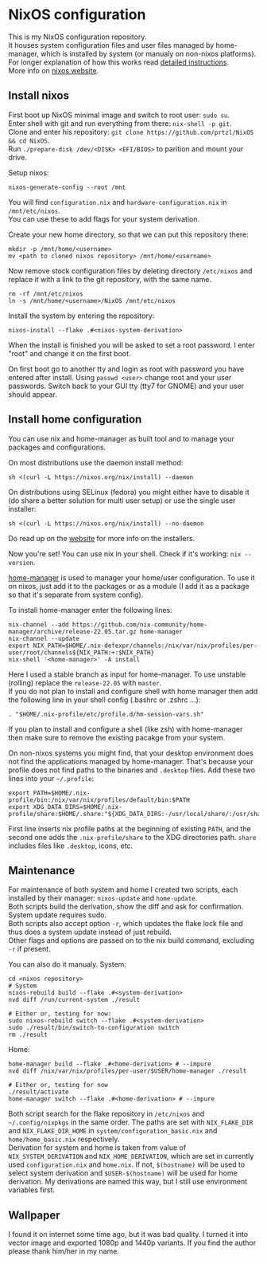 # NixOS configuration

This is my NixOS configuration repository.  
It houses system configuration files and user files managed by home-manager, which is installed by system (or manualy on non-nixos platforms).  
For longer explanation of how this works read [detailed instructions](./README_DETAILED.md).  
More info on [nixos website](https://nixos.org).

## Install nixos

First boot up NixOS minimal image and switch to root user: `sudo su`.  
Enter shell with git and run everything from there: `nix-shell -p git`.  
Clone and enter his repository: `git clone https://github.com/prtzl/NixOS && cd NixOS`.  
Run `./prepare-disk /dev/<DISK> <EFI/BIOS>` to parition and mount your drive.  

Setup nixos:

```shell
nixos-generate-config --root /mnt
```

You will find `configuration.nix` and `hardware-configuration.nix` in `/mnt/etc/nixos`.  
You can use these to add flags for your system derivation.  

Create your new home directory, so that we can put this repository there:

```shell
mkdir -p /mnt/home/<username>
mv <path to cloned nixos repository> /mnt/home/<username>
```

Now remove stock configuration files by deleting directory `/etc/nixos` and replace it with a link to the git repository, with the same name.

```shell
rm -rf /mnt/etc/nixos
ln -s /mnt/home/<username>/NixOS /mnt/etc/nixos
```

Install the system by entering the repository:

```shell
nixos-install --flake .#<nixos-system-derivation>
```  

When the install is finished you will be asked to set a root password. I enter "root" and change it on the first boot.  

On first boot go to another tty and login as root with password you have entered after install. Using `passwd <user>` change root and your user passwords. Switch back to your GUI tty (tty7 for GNOME) and your user should appear.  

## Install home configuration

You can use nix and home-manager as built tool and to manage your packages and configurations.  

On most distributions use the daemon install method:

```shell
sh <(curl -L https://nixos.org/nix/install) --daemon
```

On distributions using SELinux (fedora) you might either have to disable it (do share a better solution for multi user setup) or use the single user installer:

```shell
sh <(curl -L https://nixos.org/nix/install) --no-daemon
```

Do read up on the [website](https://nixos.org/download.html) for more info on the installers.

Now you're set! You can use nix in your shell. Check if it's working: `nix --version`.  

[home-manager](https://nix-community.github.io/home-manager/index.html) is used to manager your home/user configuration. To use it on nixos, just add it to the packages or as a module (I add it as a package so that it's separate from system config).  

To install home-manager enter the following lines:

```shell
nix-channel --add https://github.com/nix-community/home-manager/archive/release-22.05.tar.gz home-manager
nix-channel --update
export NIX_PATH=$HOME/.nix-defexpr/channels:/nix/var/nix/profiles/per-user/root/channels${NIX_PATH:+:$NIX_PATH}
nix-shell '<home-manager>' -A install
```

Here I used a stable branch as input for home-manager. To use unstable (rolling) replace the `release-22.05` with `master`.  
If you do not plan to install and configure shell with home manager then add the following line in your shell config (.bashrc or .zshrc ...):

```shell
. "$HOME/.nix-profile/etc/profile.d/hm-session-vars.sh"
```

If you plan to install and configure a shell (like zsh) with home-manager then make sure to remove the existing pacakge from your system.  

On non-nixos systems you might find, that your desktop environment does not find the applications managed by home-manager. That's because your profile does not find paths to the binaries and `.desktop` files. Add these two lines into your `~/.profile`:

```shell
export PATH=$HOME/.nix-profile/bin:/nix/var/nix/profiles/default/bin:$PATH
export XDG_DATA_DIRS=$HOME/.nix-profile/share:$HOME/.share:"${XDG_DATA_DIRS:-/usr/local/share/:/usr/share/}"
```

First line inserts nix profile paths at the beginning of existing `PATH`, and the second one adds the `.nix-profile/share` to the XDG directories path. `share` includes files like `.desktop`, icons, etc.

## Maintenance

For maintenance of both system and home I created two scripts, each installed by their manager: `nixos-update` and `home-update`.  
Both scripts build the derivation, show the diff and ask for confirmation. System update requires sudo.  
Both scripts also accept option `-r`, which updates the flake lock file and thus does a system update instead of just rebuild.  
Other flags and options are passed on to the nix build command, excluding `-r` if present.  

You can also do it manualy. System:

```shell
cd <nixos repository>
# System
nixos-rebuild build --flake .#<system-derivation>
nvd diff /run/current-system ./result

# Either or, testing for now:
sudo nixos-rebuild switch --flake .#<system-derivation>
sudo ./result/bin/switch-to-configuration switch
rm ./result
```

Home:

```shell
home-manager build --flake .#<home-derivation> # --impure
nvd diff /nix/var/nix/profiles/per-user/$USER/home-manager ./result

# Either or, testing for now
./result/activate
home-manager switch --flake .#<home-derivation> # --impure
```

Both script search for the flake repository in `/etc/nixos` and `~/.config/nixpkgs` in the same order. The paths are set with `NIX_FLAKE_DIR` and `NIX_FLAKE_DIR_HOME` in `system/configuration_basic.nix` and `home/home_basic.nix` respectively.  
Derivation for system and home is taken from value of `NIX_SYSTEM_DERIVATION` and `NIX_HOME_DERIVATION`, which are set in currently used `configuration.nix` and `home.nix`. If not, `$(hostname)` will be used to select system derivation and `$USER-$(hostname)` will be used for home derivation. My derivations are named this way, but I still use environment variables first.

## Wallpaper

I found it on internet some time ago, but it was bad quality. I turned it into vector image and exported 1080p and 1440p variants. If you find the author please thank him/her in my name.
